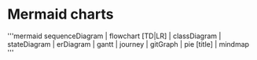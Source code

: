 # Mermaid charts

'''mermaid
sequenceDiagram | flowchart \[TD|LR] | classDiagram | stateDiagram | erDiagram | gantt | journey | gitGraph | pie \[title] | mindmap
'''